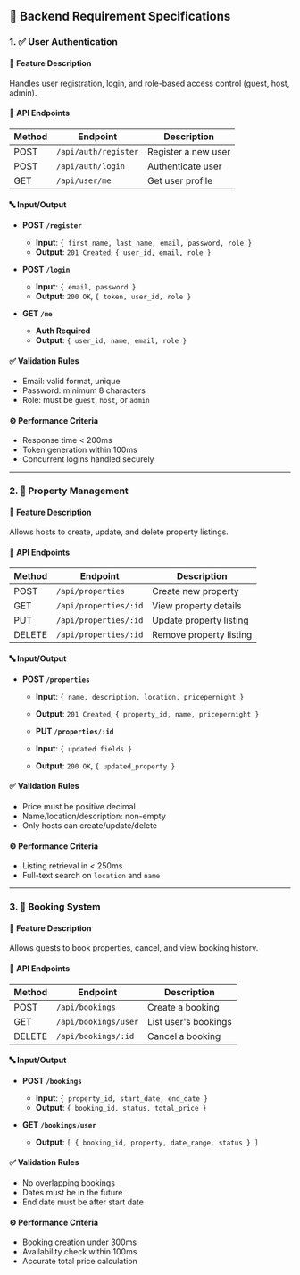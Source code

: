 
## 📄 Backend Requirement Specifications

### 1. ✅ **User Authentication**

#### 🔧 Feature Description

Handles user registration, login, and role-based access control (guest, host, admin).

#### 🔗 API Endpoints

| Method | Endpoint             | Description         |
| ------ | -------------------- | ------------------- |
| POST   | `/api/auth/register` | Register a new user |
| POST   | `/api/auth/login`    | Authenticate user   |
| GET    | `/api/user/me`       | Get user profile    |

#### 🔤 Input/Output

* **POST `/register`**

  * **Input**: `{ first_name, last_name, email, password, role }`
  * **Output**: `201 Created`, `{ user_id, email, role }`
* **POST `/login`**

  * **Input**: `{ email, password }`
  * **Output**: `200 OK`, `{ token, user_id, role }`
* **GET `/me`**

  * **Auth Required**
  * **Output**: `{ user_id, name, email, role }`

#### ✅ Validation Rules

* Email: valid format, unique
* Password: minimum 8 characters
* Role: must be `guest`, `host`, or `admin`

#### ⚙️ Performance Criteria

* Response time < 200ms
* Token generation within 100ms
* Concurrent logins handled securely

---

### 2. 🏡 **Property Management**

#### 🔧 Feature Description

Allows hosts to create, update, and delete property listings.

#### 🔗 API Endpoints

| Method | Endpoint              | Description             |
| ------ | --------------------- | ----------------------- |
| POST   | `/api/properties`     | Create new property     |
| GET    | `/api/properties/:id` | View property details   |
| PUT    | `/api/properties/:id` | Update property listing |
| DELETE | `/api/properties/:id` | Remove property listing |

#### 🔤 Input/Output

* **POST `/properties`**

  * **Input**: `{ name, description, location, pricepernight }`
  * **Output**: `201 Created`, `{ property_id, name, pricepernight }`
  * **PUT `/properties/:id`**

  * **Input**: `{ updated fields }`
  * **Output**: `200 OK`, `{ updated_property }`

#### ✅ Validation Rules

* Price must be positive decimal
* Name/location/description: non-empty
* Only hosts can create/update/delete

#### ⚙️ Performance Criteria

* Listing retrieval in < 250ms
* Full-text search on `location` and `name`

---

### 3. 📆 **Booking System**

#### 🔧 Feature Description

Allows guests to book properties, cancel, and view booking history.

#### 🔗 API Endpoints

| Method | Endpoint             | Description          |
| ------ | -------------------- | -------------------- |
| POST   | `/api/bookings`      | Create a booking     |
| GET    | `/api/bookings/user` | List user's bookings |
| DELETE | `/api/bookings/:id`  | Cancel a booking     |

#### 🔤 Input/Output

* **POST `/bookings`**

  * **Input**: `{ property_id, start_date, end_date }`
  * **Output**: `{ booking_id, status, total_price }`
* **GET `/bookings/user`**

  * **Output**: `[ { booking_id, property, date_range, status } ]`

#### ✅ Validation Rules

* No overlapping bookings
* Dates must be in the future
* End date must be after start date

#### ⚙️ Performance Criteria

* Booking creation under 300ms
* Availability check within 100ms
* Accurate total price calculation